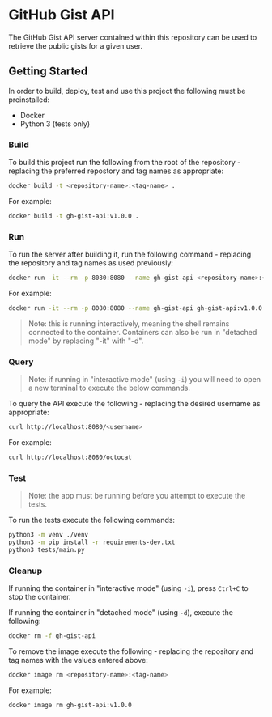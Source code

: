 # GitHub Gist API

The GitHub Gist API server contained within this repository can be used to
retrieve the public gists for a given user.

## Getting Started

In order to build, deploy, test and use this project the following must be
preinstalled:

- Docker
- Python 3 (tests only)

### Build

To build this project run the following from the root of the repository -
replacing the preferred repostory and tag names as appropriate:

```sh
docker build -t <repository-name>:<tag-name> .
```

For example:

```sh
docker build -t gh-gist-api:v1.0.0 .
```

### Run

To run the server after building it, run the following command - replacing
the repository and tag names as used previously:

```sh
docker run -it --rm -p 8080:8080 --name gh-gist-api <repository-name>:<tag-name>
```

For example:

```sh
docker run -it --rm -p 8080:8080 --name gh-gist-api gh-gist-api:v1.0.0
```

> Note: this is running interactively, meaning the shell remains connected to
the container. Containers can also be run in "detached mode" by replacing "-it"
with "-d".

### Query

> Note: if running in "interactive mode" (using `-i`) you will need to open a
new terminal to execute the below commands.

To query the API execute the following - replacing the desired username as
appropriate:

```sh
curl http://localhost:8080/<username>
```

For example:

```sh
curl http://localhost:8080/octocat
```

### Test

>  Note: the app must be running before you attempt to execute the tests.

To run the tests execute the following commands:

```sh
python3 -m venv ./venv
python3 -m pip install -r requirements-dev.txt
python3 tests/main.py
```

### Cleanup

If running the container in "interactive mode" (using `-i`), press `Ctrl+C` to
stop the container.

If running the container in "detached mode" (using `-d`), execute the following:

```sh
docker rm -f gh-gist-api
```

To remove the image execute the following - replacing the repository and tag
names with the values entered above:

```sh
docker image rm <repository-name>:<tag-name>
```

For example:

```sh
docker image rm gh-gist-api:v1.0.0
```